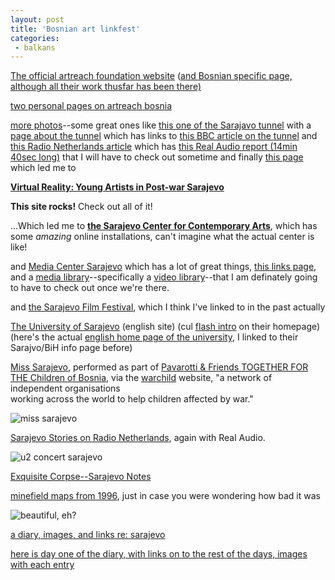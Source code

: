 ```yaml
---
layout: post
title: 'Bosnian art linkfest'
categories:
 - balkans
---
```



<a href="http://www.artreachfoundation.org/main.htm">The official artreach foundation website</a> (<a href="http://www.artreachfoundation.org/bosmain.htm">and Bosnian specific page, although all their work thusfar has been there)</a>

<a href="http://www.angelfire.com/in3/wendyfoster/bosnia1.html">two personal pages on artreach bosnia</a>



<a href="http://www.artreachfoundation.org/photo2001.htm">more photos</a>--some great ones like <a href="http://www.artreachfoundation.org/IMAGES/PHOTOS/tunnel%20entrance.jpg">this one of the Sarajavo tunnel</a> with a <a href="http://www.artreachfoundation.org/tunnel.htm">page about the tunnel</a> which has links to <a href="http://news.bbc.co.uk/1/hi/world/europe/1280328.stm">this BBC article on the tunnel</a> and <a href="http://www.rnw.nl/hotspots/html/sarajevo020104.html">this Radio Netherlands article</a> which has <a href="http://www.omroep.nl/cgi-bin/streams?/rnw/hotspots/sarajevo020104.rm">this Real Audio report (14min 40sec long)</a> that I will have to check out sometime and finally <a href="http://radio.cbc.ca/news/w6docs/sarajevo/thetunnel.html">this page</a> which led me to



<b><a href="http://radio.cbc.ca/news/w6docs/sarajevo/default.html">Virtual Reality: Young Artists in Post-war Sarajevo</a>

This site rocks!</b> Check out all of it!



...Which led me to <b><a href="http://www.scca.ba/index01.htm">the Sarajevo Center for Contemporary Arts</a></b>, which has some *amazing* online installations, can't imagine what the actual center is like!



and <a href="http://www.media.ba/">Media Center Sarajevo</a> which has a lot of great things, <a href="http://www.media.ba/links/links.htm">this links page</a>, and a <a href="http://www.media.ba/medialib/medialibrary.htm">media library</a>--specifically a <a href="http://www.media.ba/videolib/videolibrary.htm">video library</a>--that I am definately going to have to check out once we're there.



and <a href="http://www.sff.ba/">the Sarajevo Film Festival</a>, which I think I've linked to in the past actually



<a href="http://www.unsa.ba/eng/sarajevobh.html">The University of Sarajevo</a> (english site) (cul <a href="http://www.unsa.ba/">flash intro</a> on their homepage) (here's the actual <a href="http://www.unsa.ba/eng/home.html">english home page of the university</a>, I linked to their Sarajvo/BiH info page before)



<a href="http://www.warchild.org/artists/pavarott/sarajevo.html">Miss Sarajevo</a>, performed as part of <a href="http://www.warchild.org/artists/pavarott/p-friend.html">Pavarotti & Friends 
TOGETHER FOR THE 
Children of Bosnia</a>, via the <a href="http://www.warchild.org/home.html">warchild</a> website, "a network of independent organisations  
working across the world to help children affected by war."



<img src="http://www.warchild.org/artists/pavarott/sarajevo.jpg" alt="miss sarajevo">



<a href="http://www.rnw.nl/special/en/html/sarajevo010625.html">Sarajevo Stories on Radio Netherlands</a>, again with Real Audio.



<img src="http://u2exit.com/gfx/u2exit-F-concert-sarajevo.jpg" alt="u2 concert sarajevo">



<a href="http://www.corpse.org/issue_11/foreign_desk/graubard.html">Exquisite Corpse--Sarajevo Notes</a>



<a href="http://www.wibblywobblyweb.com/mac/minemap.html">minefield maps from 1996</a>, just in case you were wondering how bad it was



<img src="http://www.siemens.cz/siemens/site/spls/regions/bosna/images/sarajevo.jpg" alt="beautiful, eh?">



<a href="http://www.wibblywobblyweb.com/index.html">a diary, images, and links re: sarajevo</a>

<a href="http://www.wibblywobblyweb.com/day1/index.html">here is day one of the diary, with links on to the rest of the days, images with each entry</a>




